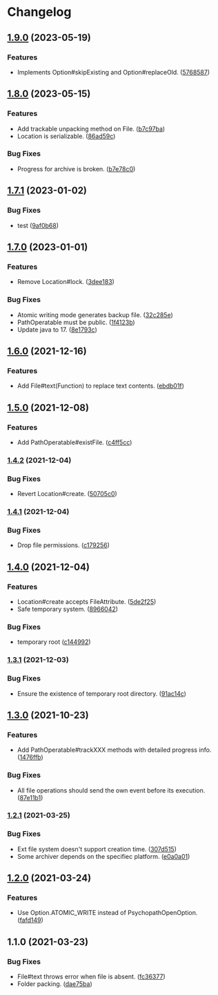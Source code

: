 # Changelog

## [1.9.0](https://github.com/teletha/psychopath/compare/v1.8.0...v1.9.0) (2023-05-19)


### Features

* Implements Option#skipExisting and Option#replaceOld. ([5768587](https://github.com/teletha/psychopath/commit/5768587a271fe36232a2922b20413f34ab823766))

## [1.8.0](https://github.com/teletha/psychopath/compare/v1.7.1...v1.8.0) (2023-05-15)


### Features

* Add trackable unpacking method on File. ([b7c97ba](https://github.com/teletha/psychopath/commit/b7c97ba74273214b146926c43e05f07592be2d01))
* Location is serializable. ([86ad59c](https://github.com/teletha/psychopath/commit/86ad59ccbeb4254651c156caaafafe4a131b215f))


### Bug Fixes

* Progress for archive is broken. ([b7e78c0](https://github.com/teletha/psychopath/commit/b7e78c0eed8add23be3dbf97c27793ec9c85a56a))

## [1.7.1](https://github.com/teletha/psychopath/compare/v1.7.0...v1.7.1) (2023-01-02)


### Bug Fixes

* test ([9af0b68](https://github.com/teletha/psychopath/commit/9af0b688d1c13188d4157842eedc6d9dd610f9a1))

## [1.7.0](https://github.com/teletha/psychopath/compare/v1.6.0...v1.7.0) (2023-01-01)


### Features

* Remove Location#lock. ([3dee183](https://github.com/teletha/psychopath/commit/3dee1835f9f2370cc7a33347e7a7cf20a4ac34b0))


### Bug Fixes

* Atomic writing mode generates backup file. ([32c285e](https://github.com/teletha/psychopath/commit/32c285e4d0056c576de07083787b3d8d009a0478))
* PathOperatable must be public. ([1f4123b](https://github.com/teletha/psychopath/commit/1f4123b529311b88239a75891eccf618d731d9ba))
* Update java to 17. ([8e1793c](https://github.com/teletha/psychopath/commit/8e1793c660b33d276037dd6fc2c6d4a291ed3009))

## [1.6.0](https://www.github.com/teletha/psychopath/compare/v1.5.0...v1.6.0) (2021-12-16)


### Features

* Add File#text(Function) to replace text contents. ([ebdb01f](https://www.github.com/teletha/psychopath/commit/ebdb01f2a9294673e055ddb4305f70db2020d5a9))

## [1.5.0](https://www.github.com/teletha/psychopath/compare/v1.4.2...v1.5.0) (2021-12-08)


### Features

* Add PathOperatable#existFile. ([c4ff5cc](https://www.github.com/teletha/psychopath/commit/c4ff5ccc9966cb02f1a05879169d28ef7a3a6fbf))

### [1.4.2](https://www.github.com/teletha/psychopath/compare/v1.4.1...v1.4.2) (2021-12-04)


### Bug Fixes

* Revert Location#create. ([50705c0](https://www.github.com/teletha/psychopath/commit/50705c0a507b733fe670d36cf9e5e2240ec4eaa0))

### [1.4.1](https://www.github.com/teletha/psychopath/compare/v1.4.0...v1.4.1) (2021-12-04)


### Bug Fixes

* Drop file permissions. ([c179256](https://www.github.com/teletha/psychopath/commit/c179256d210b7cea971d31bcb776867f001d7c7e))

## [1.4.0](https://www.github.com/teletha/psychopath/compare/v1.3.1...v1.4.0) (2021-12-04)


### Features

* Location#create accepts FileAttribute. ([5de2f25](https://www.github.com/teletha/psychopath/commit/5de2f2550dfa9f40db70581e79efb97635b34ec7))
* Safe temporary system. ([8966042](https://www.github.com/teletha/psychopath/commit/8966042cdb4120150d22c38dba149b9bd629b3c2))


### Bug Fixes

* temporary root ([c144992](https://www.github.com/teletha/psychopath/commit/c144992ead5b020066135eff5183180116703d00))

### [1.3.1](https://www.github.com/teletha/psychopath/compare/v1.3.0...v1.3.1) (2021-12-03)


### Bug Fixes

* Ensure the existence of temporary root directory. ([91ac14c](https://www.github.com/teletha/psychopath/commit/91ac14c0248ca81adc68c9529732de59f140f959))

## [1.3.0](https://www.github.com/Teletha/psychopath/compare/v1.2.1...v1.3.0) (2021-10-23)


### Features

* Add PathOperatable#trackXXX methods with detailed progress info. ([1476ffb](https://www.github.com/Teletha/psychopath/commit/1476ffbfd1da169e8114f8b8b8bf42ce903fe709))


### Bug Fixes

* All file operations should send the own event before its execution. ([87e11b1](https://www.github.com/Teletha/psychopath/commit/87e11b184a3e809bbaaa39b50c39979e9a597ee2))

### [1.2.1](https://www.github.com/Teletha/psychopath/compare/v1.2.0...v1.2.1) (2021-03-25)


### Bug Fixes

* Ext file system doesn't support creation time. ([307d515](https://www.github.com/Teletha/psychopath/commit/307d515a4cce2cc7dfbd4235c4516df74e9bf658))
* Some archiver depends on the specifiec platform. ([e0a0a01](https://www.github.com/Teletha/psychopath/commit/e0a0a0162064ed12e6f9d9fd40ef28d1109167f1))

## [1.2.0](https://www.github.com/Teletha/psychopath/compare/v1.1.0...v1.2.0) (2021-03-24)


### Features

* Use Option.ATOMIC_WRITE instead of PsychopathOpenOption. ([fafd149](https://www.github.com/Teletha/psychopath/commit/fafd149e5ea2be7c394920525a84924c66c9c1a4))

## 1.1.0 (2021-03-23)


### Bug Fixes

* File#text throws error when file is absent. ([fc36377](https://www.github.com/Teletha/psychopath/commit/fc363779adc7344b34a707889b499e0b56463bb1))
* Folder packing. ([dae75ba](https://www.github.com/Teletha/psychopath/commit/dae75ba1ba8ffd057d4ac234493be0f1302ce98b))
